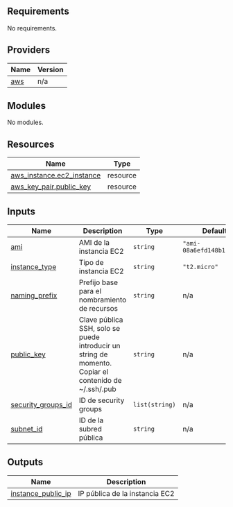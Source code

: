 <!-- BEGIN_TF_DOCS -->
## Requirements

No requirements.

## Providers

| Name | Version |
|------|---------|
| <a name="provider_aws"></a> [aws](#provider\_aws) | n/a |

## Modules

No modules.

## Resources

| Name | Type |
|------|------|
| [aws_instance.ec2_instance](https://registry.terraform.io/providers/hashicorp/aws/latest/docs/resources/instance) | resource |
| [aws_key_pair.public_key](https://registry.terraform.io/providers/hashicorp/aws/latest/docs/resources/key_pair) | resource |

## Inputs

| Name | Description | Type | Default | Required |
|------|-------------|------|---------|:--------:|
| <a name="input_ami"></a> [ami](#input\_ami) | AMI de la instancia EC2 | `string` | `"ami-08a6efd148b1f7504"` | no |
| <a name="input_instance_type"></a> [instance\_type](#input\_instance\_type) | Tipo de instancia EC2 | `string` | `"t2.micro"` | no |
| <a name="input_naming_prefix"></a> [naming\_prefix](#input\_naming\_prefix) | Prefijo base para el nombramiento de recursos | `string` | n/a | yes |
| <a name="input_public_key"></a> [public\_key](#input\_public\_key) | Clave pública SSH, solo se puede introducir un string de momento. Copiar el contenido de ~/.ssh/<key-name>.pub | `string` | n/a | yes |
| <a name="input_security_groups_id"></a> [security\_groups\_id](#input\_security\_groups\_id) | ID de security groups | `list(string)` | n/a | yes |
| <a name="input_subnet_id"></a> [subnet\_id](#input\_subnet\_id) | ID de la subred pública | `string` | n/a | yes |

## Outputs

| Name | Description |
|------|-------------|
| <a name="output_instance_public_ip"></a> [instance\_public\_ip](#output\_instance\_public\_ip) | IP pública de la instancia EC2 |
<!-- END_TF_DOCS -->